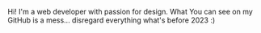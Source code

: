 Hi!
I'm a web developer with passion for design. What You can see on my GitHub is a mess... disregard everything what's before 2023 :)
